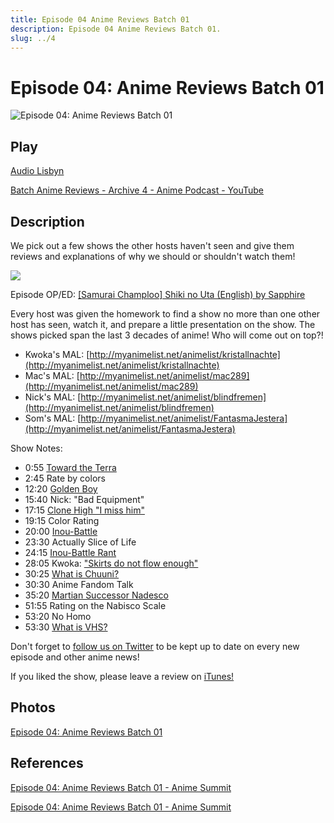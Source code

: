 ```yaml
---
title: Episode 04 Anime Reviews Batch 01
description: Episode 04 Anime Reviews Batch 01.
slug: ../4
---
```


# Episode 04: Anime Reviews Batch 01

![Episode 04: Anime Reviews Batch 01](https://i.imgur.com/i61cUqC.png)

## Play

[Audio Lisbyn](http://traffic.libsyn.com/ranime/Anime_Summit_Ep04.mp3)

[Batch Anime Reviews - Archive 4 - Anime Podcast - YouTube](https://www.youtube.com/watch?v=yigFH3cbkHM&list=PLRqOVqiqQ8olLkNknXyo-W1HYA0pPrV9A&index=4)

## Description

We pick out a few shows the other hosts haven't seen and give them reviews and explanations of why we should or shouldn't watch them!

[![](https://i.imgur.com/EPnQc1R.png)](http://traffic.libsyn.com/ranime/Anime_Summit_Ep04.mp3)

Episode OP/ED: [[Samurai Champloo] Shiki no Uta (English) by Sapphire](https://www.youtube.com/watch?v=Gce8P2ufyFU)

Every host was given the homework to find a show no more than one other host has seen, watch it, and prepare a little presentation on the show. The shows picked span the last 3 decades of anime! Who will come out on top?!

*   Kwoka's MAL: [http://myanimelist.net/animelist/kristallnachte](http://myanimelist.net/animelist/kristallnachte)
*   Mac's MAL: [http://myanimelist.net/animelist/mac289](http://myanimelist.net/animelist/mac289)
*   Nick's MAL: [http://myanimelist.net/animelist/blindfremen](http://myanimelist.net/animelist/blindfremen)
*   Som's MAL: [http://myanimelist.net/animelist/FantasmaJestera](http://myanimelist.net/animelist/FantasmaJestera)

Show Notes:

*   0:55 [Toward the Terra](http://myanimelist.net/anime/2158/Terra_e...)
*   2:45 Rate by colors
*   12:20 [Golden Boy](http://myanimelist.net/anime/268/Golden_Boy)
*   15:40 Nick: "Bad Equipment"
*   17:15 [Clone High "I miss him"](https://youtu.be/fmZGwtPVwN0?t=54s)
*   19:15 Color Rating
*   20:00 [Inou-Battle](http://myanimelist.net/anime/25159/Inou-Battle_wa_Nichijou-kei_no_Naka_de)
*   23:30 Actually Slice of Life
*   24:15 [Inou-Battle Rant](https://youtu.be/nZTx5cPrWsc?t=10m4s)
*   28:05 Kwoka: ["Skirts do not flow enough"](http://imgs.steps.dragoart.com/how-to-draw-a-skirt-skirts-step-2_1_000000044383_5.jpg)
*   30:25 [What is Chuuni?](http://animanga.wikia.com/wiki/Chuunibyou)
*   30:30 Anime Fandom Talk
*   35:20 [Martian Successor Nadesco](http://myanimelist.net/anime/218/Kidou_Senkan_Nadesico)
*   51:55 Rating on the Nabisco Scale
*   53:20 No Homo
*   53:30 [What is VHS?](https://www.youtube.com/watch?v=kesMOzzNBiQ)

Don't forget to [follow us on Twitter](https://twitter.com/AnimeSummit) to be kept up to date on every new episode and other anime news!

If you liked the show, please leave a review on [iTunes!](https://itunes.apple.com/us/podcast/anime-summit/id1018790874)

## Photos

[Episode 04: Anime Reviews Batch 01](https://i.imgur.com/i61cUqC.png)

## References

[Episode 04: Anime Reviews Batch 01 - Anime Summit](https://web.archive.org/web/20160503094536/http://animesummit.net/episode-04-anime-reviews-batch-01)

[Episode 04: Anime Reviews Batch 01 - Anime Summit](http://animesummit.net/episode-04-anime-reviews-batch-01)